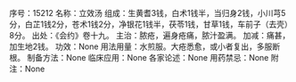 序号：15212
名称：立效汤
组成：生黄耆3钱，白术1钱半，当归身2钱，小川芎5分，白芷1钱2分，苍术1钱2分，净银花1钱半，茯苓1钱，甘草1钱，车前子（去壳）8分。
出处：《会约》卷十九。
主治：脓疮，遍身疮痛，脓汁盈满。
加减：痛甚，加生地2钱。
功效：None
用法用量：水煎服。大疮悉愈，或小者复出，多服断根。
制备方法：None
临床应用：None
各家论述：None
用药禁忌：None
附注：None

